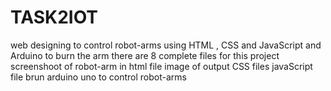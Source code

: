 # TASK2IOT
web designing to control robot-arms using HTML , CSS and JavaScript and Arduino to burn the arm 
there are 8 complete files for this project 
screenshoot of robot-arm in html file
image of output CSS files 
javaScript file 
brun arduino uno to control robot-arms
